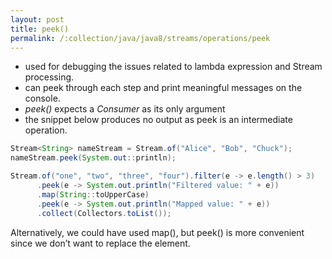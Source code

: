 ```yaml
---
layout: post
title: peek()
permalink: /:collection/java/java8/streams/operations/peek
---
```


* used for debugging the issues related to lambda expression and Stream processing.
* can peek through each step and print meaningful messages on the console.
* *peek()* expects a *Consumer<T>* as its only argument
* the snippet below produces no output as peek is an intermediate operation.

```java
Stream<String> nameStream = Stream.of("Alice", "Bob", "Chuck");
nameStream.peek(System.out::println);

Stream.of("one", "two", "three", "four").filter(e -> e.length() > 3)
      .peek(e -> System.out.println("Filtered value: " + e))
      .map(String::toUpperCase)
      .peek(e -> System.out.println("Mapped value: " + e))
      .collect(Collectors.toList());
```
Alternatively, we could have used map(), but peek() is more convenient since we don’t want to replace the element.
